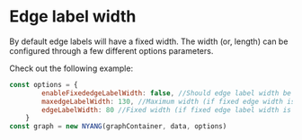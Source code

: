 # Edge label width
By default edge labels will have a fixed width. The width (or, length) can be configured through a few different options parameters.

Check out the following example:
```javascript
const options = {
        enableFixededgeLabelWidth: false, //Should edge label width be fixed? Defaults to true.
        maxedgeLabelWidth: 130, //Maximum width (if fixed edge width is disabled) Defaults to 130 (px)
        edgeLabelWidth: 80 //Fixed width (if fixed edge label width is enabled) Defaults to 80 (px)
    }
const graph = new NYANG(graphContainer, data, options)
```